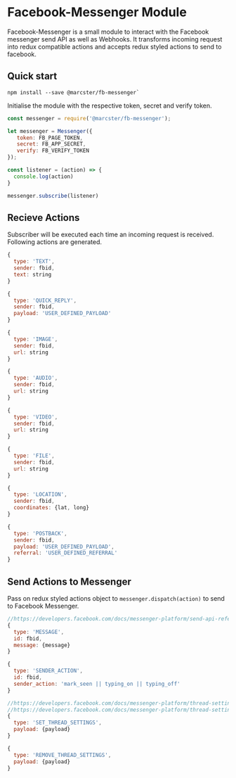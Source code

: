 # Facebook-Messenger Module

Facebook-Messenger is a small module to interact with the Facebook messenger send API as well as Webhooks. It transforms incoming request into redux compatible actions and accepts redux styled actions to send to facebook.

## Quick start

```
npm install --save @marcster/fb-messenger`
```

Initialise the module with the respective token, secret and verify token.

```javascript
const messenger = require('@marcster/fb-messenger');

let messenger = Messenger({
   token: FB_PAGE_TOKEN,
   secret: FB_APP_SECRET,
   verify: FB_VERIFY_TOKEN
});

const listener = (action) => {
  console.log(action)
}

messenger.subscribe(listener)
```

## Recieve Actions

Subscriber will be executed each time an incoming request is received. Following actions are generated.

```javascript
{
  type: 'TEXT',
  sender: fbid,
  text: string
}

{
  type: 'QUICK_REPLY',
  sender: fbid,
  payload: 'USER_DEFINED_PAYLOAD'
}

{
  type: 'IMAGE',
  sender: fbid,
  url: string
}

{
  type: 'AUDIO',
  sender: fbid,
  url: string
}

{
  type: 'VIDEO',
  sender: fbid,
  url: string
}

{
  type: 'FILE',
  sender: fbid,
  url: string
}

{
  type: 'LOCATION',
  sender: fbid,
  coordinates: {lat, long}
}

{
  type: 'POSTBACK',
  sender: fbid,
  payload: 'USER_DEFINED_PAYLOAD',
  referral: 'USER_DEFINED_REFERRAL'
}
```

## Send Actions to Messenger
Pass on redux styled actions object to `messenger.dispatch(action)` to send to Facebook Messenger.

```js
//https://developers.facebook.com/docs/messenger-platform/send-api-reference
{
  type: 'MESSAGE',
  id: fbid,
  message: {message}
}

{
  type: 'SENDER_ACTION',
  id: fbid,
  sender_action: 'mark_seen || typing_on || typing_off'
}

//https://developers.facebook.com/docs/messenger-platform/thread-settings/get-started-button
//https://developers.facebook.com/docs/messenger-platform/thread-settings/greeting-text
{
  type: 'SET_THREAD_SETTINGS',
  payload: {payload}
}

{
  type: 'REMOVE_THREAD_SETTINGS',
  payload: {payload}
}
```
